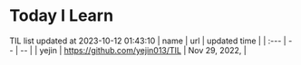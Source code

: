# Today I Learn 
TIL list updated at 2023-10-12 01:43:10
| name | url | updated time |
| :--- | -- | -- |
| yejin | https://github.com/yejin013/TIL | Nov 29, 2022, |
